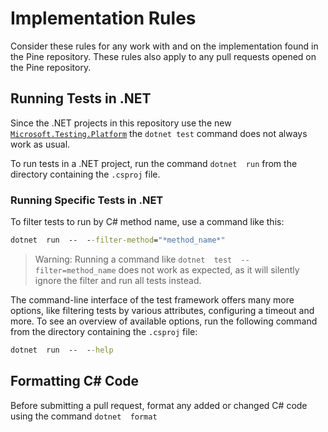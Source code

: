 # Implementation Rules

Consider these rules for any work with and on the implementation found in the Pine repository. These rules also apply to any pull requests opened on the Pine repository.

## Running Tests in .NET

Since the .NET projects in this repository use the new [`Microsoft.Testing.Platform`](https://learn.microsoft.com/en-us/dotnet/core/testing/microsoft-testing-platform-intro?tabs=dotnetcli) the `dotnet test` command does not always work as usual.

To run tests in a .NET project, run the command `dotnet  run` from the directory containing the `.csproj` file.

### Running Specific Tests in .NET

To filter tests to run by C# method name, use a command like this:

```cmd
dotnet  run  --  --filter-method="*method_name*"
```

> Warning: Running a command like `dotnet  test  --filter=method_name` does not work as expected, as it will silently ignore the filter and run all tests instead.

The command-line interface of the test framework offers many more options, like filtering tests by various attributes, configuring a timeout and more. To see an overview of available options, run the following command from the directory containing the `.csproj` file:

```cmd
dotnet  run  --  --help
```

## Formatting C# Code

Before submitting a pull request, format any added or changed C# code using the command `dotnet  format`

